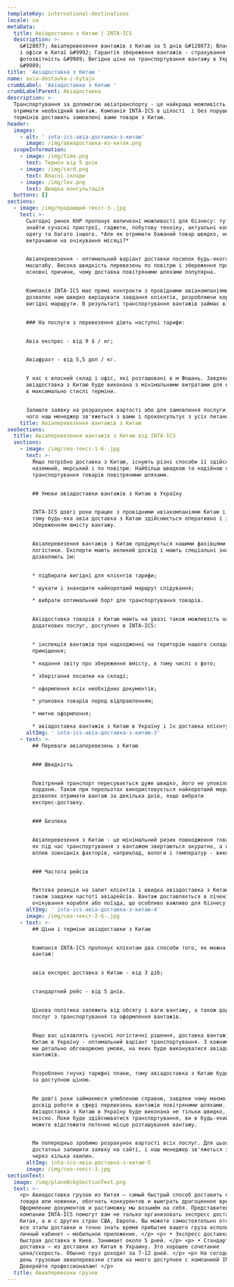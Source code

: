 ```yaml
---
templateKey: international-destinations
locale: ua
metaData:
  title: Авіадоставка з Китаю | INTA-ICS
  description: >-
    &#128077; Авіаперевезення вантажів з Китаю за 5 днів &#128073; Власні склади
    і офіси в Китаї &#9992; Гарантія збереження вантажів - страхування та
    фотозвітність &#9989; Вигідна ціна на транспортування вантажу в Україну
    &#9989;
title: 'Авіадоставка з Китаю '
name: avia-dostavka-z-kytaju
crumbLabel: 'Авіадоставка з Китаю '
crumbLabelParent: Авіадоставка
description: >-
  Транспортування за допомогою авіатранспорту - це найкраща можливість швидко
  отримати необхідний вантаж. Компанія INTA-ICS в цілості  і без порушення
  термінів доставить замовлені вами товари з Китаю.
header:
  images:
    - alt: ' inta-ics-авіа-доставка-з-китаю'
      image: /img/авиадоставка-из-китая.png
  scopeInformation:
    - image: /img/time.png
      text: Термін від 5 днів
    - image: /img/card.png
      text: Власні склади
    - image: /img/lov.png
      text: Швидка консультація
  buttons: []
sections:
  - image: /img/продающий-текст-3-.jpg
    text: >-
      Сьогодні ринок КНР пропонує величезні можливості для бізнесу: тут можна
      знайти сучасні пристрої, гаджети, побутову техніку, актуальні колекції
      одягу та багато іншого. *Але як отримати бажаний товар швидко, не
      витрачаючи на очікування місяці?*


      Авіаперевезення - оптимальний варіант доставки посилок будь-якого
      масштабу. Висока швидкість перевезень по повітрю і збереження продукції -
      основні причини, чому доставка повітряними шляхами популярна.


      Компанія INTA-ICS має прямі контракти з провідними авіакомпаніями. Це
      дозволяє нам швидко вирішувати завдання клієнтів, розробляючи короткі і
      вигідні маршрути. В результаті транспортування вантажів займає від 5 днів.


      ### На послуги з перевезення діють наступні тарифи:


      Авіа експрес - від 9 $ / кг;


      Авіафрахт - від 5,5 дол / кг.


      У нас є власний склад і офіс, які розташовані в м Фошань. Завдяки цьому
      авіадоставка з Китаю буде виконана з мінімальними витратами для клієнтів і
      в максимально стислі терміни.


      Залиште заявку на розрахунок вартості або для замовлення послуги, після
      чого наш менеджер зв'яжеться з вами і проконсультує з усіх питань.
    title: Авіаперевезення вантажів з Китаю
seoSections:
  title: Авіаперевезення вантажів з Китаю від INTA-ICS
  sections:
    - image: /img/сео-текст-1-6-.jpg
      text: >-
        Якщо потрібно доставка з Китаю, існують різні способи її здійснення:
        наземний, морський і по повітрю. Найбільш швидкою та надійною являється
        транспортування товарів повітряними шляхами.


        ## Умови авіадоставки вантажів з Китаю в Україну


        INTA-ICS довгі роки працює з провідними авіакомпаніями Китаю і України,
        тому будь-яка авіа доставка з Китаю здійснюється оперативно і з повним
        збереженням вмісту вантажу.


        Авіаперевезення вантажів з Китаю продумується нашими фахівцями в сфері
        логістики. Експерти мають великий досвід і мають спеціальні знання, що
        дозволяють їм:


        * підбирати вигідні для клієнтів тарифи;

        * шукати і знаходити найкоротший маршрут слідування;

        * вибрати оптимальний борт для транспортування товарів.


        Авіадоставка товарів з Китаю мають на увазі також можливість надання
        додаткових послуг, доступних в INTA-ICS:


        * інспекція вантажів при надходженні на територію нашого складського
        приміщення;

        * надання звіту про збереження вмісту, в тому числі з фото;

        * зберігання посилки на складі;

        * оформлення всіх необхідних документів;

        * упаковка товарів перед відправленням;

        * митне оформлення;

        * авіадоставка вантажів з Китаю в Україну і їх доставка клієнту.
      altImg: ' inta-ics-авіа-доставка-з-китаю-3'
    - text: >-
        ## Переваги авіаперевезень з Китаю


        ### Швидкість


        Повітряний транспорт пересувається дуже швидко, його не уповільнюють
        кордони. Також при перельотах використовується найкоротший маршрут, який
        дозволяє отримати вантаж за декілька днів, якщо вибрати
        експрес-доставку.


        ### Безпека


        Авіаперевезення з Китаю - це мінімальний ризик пошкодження товарів, так
        як під час транспортування з вантажем звертаються акуратно, а негативний
        вплив зовнішніх факторів, наприклад, вологи і температур - виключено.


        ### Частота рейсів


        Миттєва реакція на запит клієнтів і швидка авіадоставка з Китаю можливі
        також завдяки частоті авіарейсів. Вантаж доставляється в лічені дні, без
        очікування корабля або поїзда, що особливо важливо для бізнесу.
      altImg: ' inta-ics-авіа-доставка-з-китаю-4'
      image: /img/сео-текст-2-6-.jpg
    - text: >-
        ## Ціни і терміни авіадоставки з Китаю 


        Компанія INTA-ICS пропонує клієнтам два способи того, як можна отримати
        вантаж:


        авіа експрес доставка з Китаю - від 3 діб;


        стандартний рейс - від 5 днів.


        Цінова політика залежить від обсягу і ваги вантажу, а також додаткових
        послуг з транспортування та оформлення вантажів.


        Якщо вас цікавлять сучасні логістичні рішення, доставка вантажів авіа з
        Китаю в Україну - оптимальний варіант транспортування. З кожним клієнтом
        ми детально обговорюємо умови, на яких буде виконуватися авіадоставка
        вантажів.


        Розроблено гнучкі тарифні плани, тому авіадоставка з Китаю буде виконана
        за доступною ціною.


        Ми довгі роки займаємося улюбленою справою, завдяки чому маємо великий
        досвід роботи в сфері перевезень вантажів повітряними шляхами.
        Авіадоставка з Китаю в Україну буде виконана не тільки швидко, але і
        якісно. Поки буде здійснюватися транспортування, ви в будь-який момент
        можете відстежити поточне місце розташування вантажу.


        Ми попередньо зробимо розрахунок вартості всіх послуг. Для цього вам
        достатньо залишити заявку на сайті, і наш менеджер зв'яжеться з вами
        через кілька хвилин.
      altImg: inta-ics-авіа-доставка-з-китаю-5
      image: /img/сео-текст-3.jpg
sectionText:
  image: /img/planeBckgSectionText.png
  text: >-
    <p> Авиадоставка грузов из Китая — самый быстрый способ доставить партию
    товара или новинки, обогнать конкурентов и выиграть драгоценное время.
    Оформление документов и растаможку мы возьмём на себя. Представители
    компании INTA-ICS помогут вам не только организовать экспресс доставку из
    Китая, а и с других стран США, Европа. Вы можете самостоятельно отслеживать
    все этапы доставки и точно знать время прибытия вашего груза использую
    личный кабинет – мобильное приложение. </p> <p> • Экспресс доставка —
    быстрая доставка в Киев. Занимает около 5 дней. </p> <p> • Стандартная
    доставка – из доставки из Китая в Украину. Это хорошее сочетание
    цена/скорость. Обычно груз доходит за 7-12 дней. </p> <p> На сегодняшний
    день грузовые авиаперевозки стали на много доступнее с компанией INTA-ICS!
    Доверяйте профессионалам! </p>
  title: Авиаперевозки грузов
---
```

